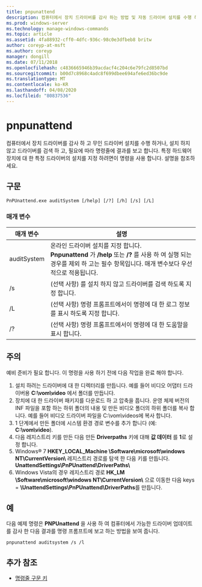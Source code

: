 ```yaml
---
title: pnpunattend
description: 컴퓨터에서 장치 드라이버를 감사 하는 방법 및 자동 드라이버 설치를 수행 하는 방법을 알아봅니다.
ms.prod: windows-server
ms.technology: manage-windows-commands
ms.topic: article
ms.assetid: 4fa88932-cff0-4dfc-936c-98c0e3dfbeb8 britw
author: coreyp-at-msft
ms.author: coreyp
manager: dongill
ms.date: 07/11/2018
ms.openlocfilehash: c4836665946b39acdacf4c204c6e79fc2d8507bd
ms.sourcegitcommit: b00d7c8968c4adc8f699dbee694afe6ed36bc9de
ms.translationtype: MT
ms.contentlocale: ko-KR
ms.lasthandoff: 04/08/2020
ms.locfileid: "80837536"
---
```

# <a name="pnpunattend"></a>pnpunattend

컴퓨터에서 장치 드라이버를 감사 하 고 무인 드라이버 설치를 수행 하거나, 설치 하지 않고 드라이버를 검색 하 고, 필요에 따라 명령줄에 결과를 보고 합니다. 특정 하드웨어 장치에 대 한 특정 드라이버의 설치를 지정 하려면이 명령을 사용 합니다. 설명을 참조하세요.

## <a name="syntax"></a>구문

```
PnPUnattend.exe auditSystem [/help] [/?] [/h] [/s] [/L]
```

### <a name="parameters"></a>매개 변수

|매개 변수|설명|
|---------|-----------|
|auditSystem|온라인 드라이버 설치를 지정 합니다.</br>**Pnpunattend** 가 **/help** 또는 **/?** 를 사용 하 여 실행 되는 경우를 제외 하 고는 필수 항목입니다. 매개 변수보다 우선적으로 적용됩니다.|
|/s|(선택 사항) 를 설치 하지 않고 드라이버를 검색 하도록 지정 합니다.|
|/L|(선택 사항) 명령 프롬프트에서이 명령에 대 한 로그 정보를 표시 하도록 지정 합니다.|
|/?|(선택 사항) 명령 프롬프트에서이 명령에 대 한 도움말을 표시 합니다.|

## <a name="remarks"></a>주의

예비 준비가 필요 합니다. 이 명령을 사용 하기 전에 다음 작업을 완료 해야 합니다.

1. 설치 하려는 드라이버에 대 한 디렉터리를 만듭니다. 예를 들어 비디오 어댑터 드라이버용 **C:\vom\video** 에서 폴더를 만듭니다.
2. 장치에 대 한 드라이버 패키지를 다운로드 하 고 압축을 풉니다. 운영 체제 버전의 INF 파일을 포함 하는 하위 폴더의 내용 및 만든 비디오 폴더의 하위 폴더를 복사 합니다. 예를 들어 비디오 드라이버 파일을 C:\vom\videos에 복사 합니다.
3. 1 단계에서 만든 폴더에 시스템 환경 경로 변수를 추가 합니다 (예: **C:\vom\video**).
4. 다음 레지스트리 키를 만든 다음 만든 **Driverpaths** 키에 대해 **값 데이터** 를 **1**로 설정 합니다.
5. Windows® 7 **HKEY_LOCAL_Machine \Software\microsoft\windows NT\CurrentVersion\\** 레지스트리 경로를 탐색 한 다음 키를 만듭니다. **UnattendSettings\PnPUnattend\DriverPaths\\**
6. Windows Vista의 경우 레지스트리 경로 **HK_LM \Software\microsoft\windows NT\CurrentVersion\\** 으로 이동한 다음 keys = **\UnattendSettings\PnPUnattend\DriverPaths**를 만듭니다.

## <a name="examples"></a>예

다음 예제 명령은 **PNPUnattend** 을 사용 하 여 컴퓨터에서 가능한 드라이버 업데이트를 감사 한 다음 결과를 명령 프롬프트에 보고 하는 방법을 보여 줍니다.

```
pnpunattend auditsystem /s /l 
```

## <a name="additional-references"></a>추가 참조

- [명령줄 구문 키](command-line-syntax-key.md)